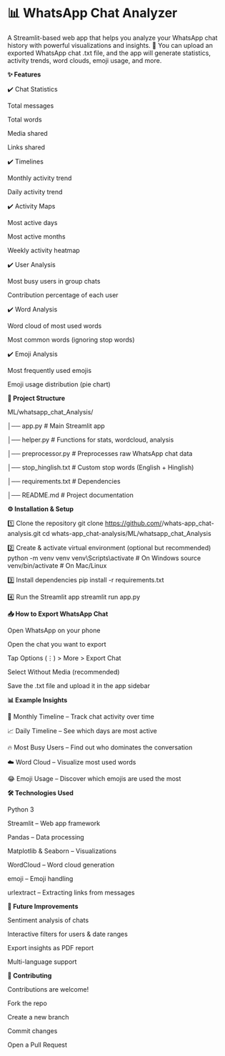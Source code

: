 
# 📊 WhatsApp Chat Analyzer

A Streamlit-based web app that helps you analyze your WhatsApp chat history with powerful visualizations and insights. 🚀
You can upload an exported WhatsApp chat .txt file, and the app will generate statistics, activity trends, word clouds, emoji usage, and more.

**✨ Features**

✔️ Chat Statistics

Total messages

Total words

Media shared

Links shared

✔️ Timelines

Monthly activity trend

Daily activity trend

✔️ Activity Maps

Most active days

Most active months

Weekly activity heatmap

✔️ User Analysis

Most busy users in group chats

Contribution percentage of each user

✔️ Word Analysis

Word cloud of most used words

Most common words (ignoring stop words)

✔️ Emoji Analysis

Most frequently used emojis

Emoji usage distribution (pie chart)

**📂 Project Structure**

ML/whatsapp_chat_Analysis/

│── app.py               # Main Streamlit app

│── helper.py            # Functions for stats, wordcloud, analysis

│── preprocessor.py      # Preprocesses raw WhatsApp chat data

│── stop_hinglish.txt    # Custom stop words (English + Hinglish)

│── requirements.txt     # Dependencies

│── README.md            # Project documentation

**⚙️ Installation & Setup**

1️⃣ Clone the repository
git clone https://github.com/<your-username>/whats-app_chat-analysis.git
cd whats-app_chat-analysis/ML/whatsapp_chat_Analysis

2️⃣ Create & activate virtual environment (optional but recommended)
python -m venv venv
venv\Scripts\activate     # On Windows
source venv/bin/activate  # On Mac/Linux

3️⃣ Install dependencies
pip install -r requirements.txt

4️⃣ Run the Streamlit app
streamlit run app.py

**📥 How to Export WhatsApp Chat**

Open WhatsApp on your phone

Open the chat you want to export

Tap Options (⋮) > More > Export Chat

Select Without Media (recommended)

Save the .txt file and upload it in the app sidebar



**📊 Example Insights**

📅 Monthly Timeline – Track chat activity over time

📈 Daily Timeline – See which days are most active

🔥 Most Busy Users – Find out who dominates the conversation

☁️ Word Cloud – Visualize most used words

😂 Emoji Usage – Discover which emojis are used the most


**🛠️ Technologies Used**

Python 3

Streamlit
 – Web app framework

Pandas
 – Data processing

Matplotlib
 & Seaborn
 – Visualizations

WordCloud
 – Word cloud generation

emoji
 – Emoji handling

urlextract
 – Extracting links from messages


**🚀 Future Improvements**

Sentiment analysis of chats

Interactive filters for users & date ranges

Export insights as PDF report

Multi-language support


**🙌 Contributing**

Contributions are welcome!

Fork the repo

Create a new branch

Commit changes

Open a Pull Request
